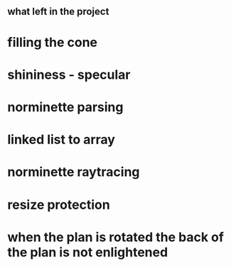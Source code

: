 ## what left in the project

# filling the cone
# shininess - specular
# norminette parsing

# linked list to array
# norminette raytracing

# resize protection
# when the plan is rotated the back of the plan is not enlightened
